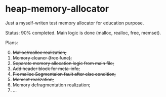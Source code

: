 # heap-memory-allocator

Just a myself-writen test memory allocator for education purpose.

Status: 90% completed. Main logic is done (malloc, realloc, free, memset).

Plans:

0. ~~Malloc/realloc realization;~~
1. ~~Memory cleaner (free func);~~
2. ~~Separate memory allocation logic from main file;~~
3. ~~Add header block for meta-info;~~
4. ~~Fix malloc Segmentaion fault after else condition;~~
6. ~~Memset realization;~~  
5.   Memory defragmentation realization;
7.   ...